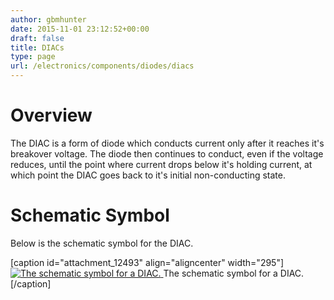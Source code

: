 ```yaml
---
author: gbmhunter
date: 2015-11-01 23:12:52+00:00
draft: false
title: DIACs
type: page
url: /electronics/components/diodes/diacs
---
```


# Overview

The DIAC is a form of diode which conducts current only after it reaches it's breakover voltage. The diode then continues to conduct, even if the voltage reduces, until the point where current drops below it's holding current, at which point the DIAC goes back to it's initial non-conducting state.

# Schematic Symbol

Below is the schematic symbol for the DIAC.

[caption id="attachment_12493" align="aligncenter" width="295"][![The schematic symbol for a DIAC.](/images/2015/11/diac-schematic-symbol.png)
](/images/2015/11/diac-schematic-symbol.png) The schematic symbol for a DIAC.[/caption]
